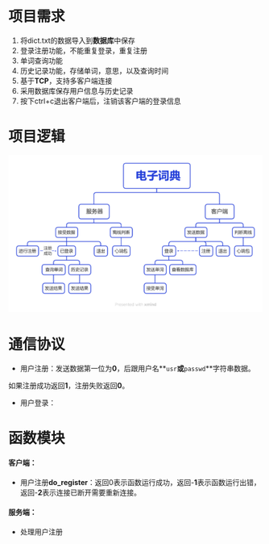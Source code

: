 # **项目需求**

1. 将dict.txt的数据导入到**数据库**中保存
2. 登录注册功能，不能重复登录，重复注册
3. 单词查询功能
4. 历史记录功能，存储单词，意思，以及查询时间
5. 基于**TCP**，支持多客户端连接
6. 采用数据库保存用户信息与历史记录
7. 按下ctrl+c退出客户端后，注销该客户端的登录信息

# 项目逻辑

<img src="./电子词典.png" style="zoom:80%;" />

# 通信协议

- 用户注册：发送数据第一位为**0**，后跟用户名**`usr`**或**`passwd`**字符串数据。

​		如果注册成功返回**1**，注册失败返回**0**。

- 用户登录：

##### 

# 函数模块

#### 客户端：

- 用户注册**do_register**：返回0表示函数运行成功，返回-**1**表示函数运行出错，返回-**2**表示连接已断开需要重新连接。

#### 服务端：

- 处理用户注册









